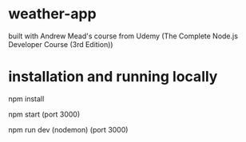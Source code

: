 # weather-app
built with Andrew Mead's course from Udemy (The Complete Node.js Developer Course (3rd Edition))

# installation and running locally

npm install

npm start (port 3000)

npm run dev (nodemon) (port 3000)


